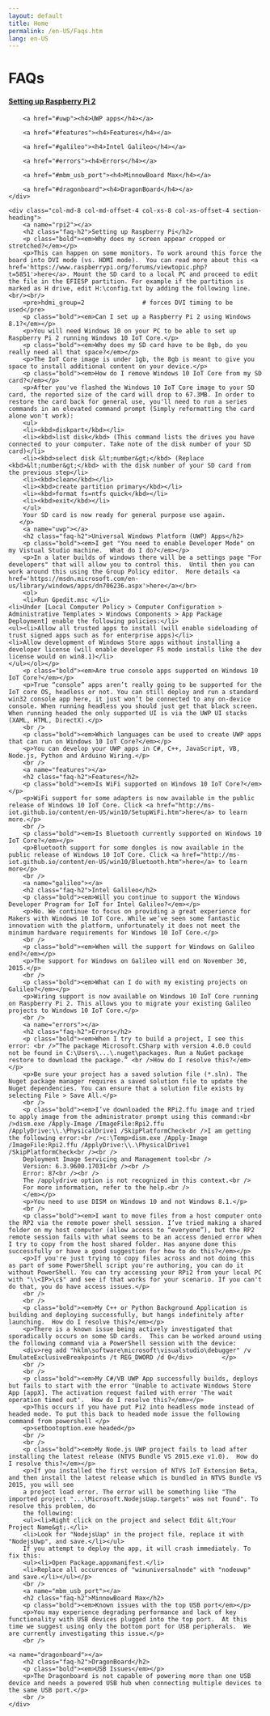 ```yaml
---
layout: default
title: Home
permalink: /en-US/Faqs.htm
lang: en-US
---
```

<div class="row col-md-12">
    <div class="col-md-2 col-xs-12 faq-nav section-heading">
        <h1>FAQs</h1>
        <a href="#rpi2"><h4>Setting up Raspberry Pi 2</h4></a>

        <a href="#uwp"><h4>UWP apps</h4></a>

        <a href="#features"><h4>Features</h4></a>

        <a href="#galileo"><h4>Intel Galileo</h4></a>

        <a href="#errors"><h4>Errors</h4></a>

        <a href="#mbm_usb_port"><h4>MinnowBoard Max</h4></a>
        
        <a href="#dragonboard"><h4>DragonBoard</h4></a>
    </div>

    <div class="col-md-8 col-md-offset-4 col-xs-8 col-xs-offset-4 section-heading">
        <a name="rpi2"></a>
        <h2 class="faq-h2">Setting up Raspberry Pi</h2>
        <p class="bold"><em>Why does my screen appear cropped or stretched?</em></p>
        <p>This can happen on some monitors. To work around this force the board into DVI mode (vs. HDMI mode).  You can read more about this <a href='https://www.raspberrypi.org/forums/viewtopic.php?t=5851'>here</a>. Mount the SD card to a local PC and proceed to edit the file in the EFIESP partition. For example if the partition is marked as H drive, edit H:\config.txt by adding the following line.<br/><br/>
        <pre>hdmi_group=2                # forces DVI timing to be used</pre>
        <p class="bold"><em>Can I set up a Raspberry Pi 2 using Windows 8.1?</em></p>
        <p>You will need Windows 10 on your PC to be able to set up Raspberry Pi 2 running Windows 10 IoT Core.</p>
		<p class="bold"><em>Why does my SD card have to be 8gb, do you really need all that space?</em></p>
        <p>The IoT Core image is under 1gb, the 8gb is meant to give you space to install additional content on your device.</p>
		<p class="bold"><em>How do I remove Windows 10 IoT Core from my SD card?</em></p>
        <p>After you've flashed the Windows 10 IoT Core image to your SD card, the reported size of the card will drop to 67.3MB. In order to restore the card back for general use, you'll need to run a series commands in an elevated command prompt (Simply reformatting the card alone won't work):
		<ul>
		<li><kbd>diskpart</kbd></li>
		<li><kbd>list disk</kbd> (This command lists the drives you have connected to your computer. Take note of the disk number of your SD card)</li>
		<li><kbd>select disk &lt;number&gt;</kbd> (Replace <kbd>&lt;number&gt;</kbd> with the disk number of your SD card from the previous step</li>
		<li><kbd>clean</kbd></li>
		<li><kbd>create partition primary</kbd></li>
		<li><kbd>format fs=ntfs quick</kbd></li>
		<li><kbd>exit</kbd></li>
		</ul>
		Your SD card is now ready for general purpose use again.
       </p>
        <a name="uwp"></a>
        <h2 class="faq-h2">Universal Windows Platform (UWP) Apps</h2>
        <p class="bold"><em>I get "You need to enable Developer Mode" on my Vistual Studio machine.  What do I do?</em></p>
        <p>In a later builds of windows there will be a settings page "For developers" that will allow you to control this.  Until then you can work around this using the Group Policy editor.  More details <a href='https://msdn.microsoft.com/en-us/library/windows/apps/dn706236.aspx'>here</a></br>
        <ol>
        <li>Run Gpedit.msc </li>
	<li>Under [Local Computer Policy > Computer Configuration > Administrative Templates > Windows Components > App Package Deployment] enable the following policies:</li>
	<ul><li>Allow all trusted apps to install (will enable sideloading of trust signed apps such as for enterprise apps)</li>
	<li>Allow development of Windows Store apps without installing a developer license (will enable developer F5 mode installs like the dev license would on win8.1)</li>
	</ul></ol></p>
        <p class="bold"><em>Are true console apps supported on Windows 10 IoT Core?</em></p>
        <p>True “console” apps aren’t really going to be supported for the IoT core OS, headless or not. You can still deploy and run a standard win32 console app here, it just won’t be connected to any on-device console. When running headless you should just get that black screen. When running headed the only supported UI is via the UWP UI stacks (XAML, HTML, DirectX).</p>
        <br />
        <p class="bold"><em>Which languages can be used to create UWP apps that can run on Windows 10 IoT Core?</em></p>
        <p>You can develop your UWP apps in C#, C++, JavaScript, VB, Node.js, Python and Arduino Wiring.</p>
        <br />
        <a name="features"></a>
        <h2 class="faq-h2">Features</h2>
        <p class="bold"><em>Is WiFi supported on Windows 10 IoT Core?</em></p>
        <p>WiFi support for some adapters is now available in the public release of Windows 10 IoT Core. Click <a href="http://ms-iot.github.io/content/en-US/win10/SetupWiFi.htm">here</a> to learn more.</p>
        <br />
        <p class="bold"><em>Is Bluetooth currently supported on Windows 10 IoT Core?</em></p>
        <p>Bluetooth support for some dongles is now available in the public release of Windows 10 IoT Core. Click <a href="http://ms-iot.github.io/content/en-US/win10/Bluetooth.htm">here</a> to learn more</p>
        <br />
        <a name="galileo"></a>
        <h2 class="faq-h2">Intel Galileo</h2>
        <p class="bold"><em>Will you continue to support the Windows Developer Program for IoT for Intel Galileo?</em></p>
        <p>No. We continue to focus on providing a great experience for Makers with Windows 10 IoT Core. While we’ve seen some fantastic innovation with the platform, unfortunately it does not meet the minimum hardware requirements for Windows 10 IoT Core.</p>
        <br />
		<p class="bold"><em>When will the support for Windows on Galileo end?</em></p>
        <p>The support for Windows on Galileo will end on November 30, 2015.</p>
        <br />
		<p class="bold"><em>What can I do with my existing projects on Galileo?</em></p>
        <p>Wiring support is now available on Windows 10 IoT Core running on Raspberry Pi 2. This allows you to migrate your existing Galileo projects to Windows 10 IoT Core.</p>
        <br />
        <a name="errors"></a>
        <h2 class="faq-h2">Errors</h2>
        <p class="bold"><em>When I try to build a project, I see this error: <br />“The package Microsoft.CSharp with version 4.0.0 could not be found in C:\Users\...\.nuget\packages. Run a NuGet package restore to download the package.” <br />How do I resolve this?</em></p>
        <p>Be sure your project has a saved solution file (*.sln). The Nuget package manager requires a saved solution file to update the Nuget dependencies. You can ensure that a solution file exists by selecting File > Save All.</p>
        <br />
        <p class="bold"><em>I’ve downloaded the RPi2.ffu image and tried to apply image from the administrator prompt using this command:<br />dism.exe /Apply-Image /ImageFile:Rpi2.ffu /ApplyDrive:\\.\PhysicalDrive1 /SkipPlatformCheck<br />I am getting the following error:<br />c:\Temp>dism.exe /Apply-Image /ImageFile:Rpi2.ffu /ApplyDrive:\\.\PhysicalDrive1  /SkipPlatformCheck<br /><br />
        Deployment Image Servicing and Management tool<br />
        Version: 6.3.9600.17031<br /><br />
        Error: 87<br /><br />
        The /applydrive option is not recognized in this context.<br />
        For more information, refer to the help.<br />
        </em></p>
        <p>You need to use DISM on Windows 10 and not Windows 8.1.</p>
        <br />
        <p class="bold"><em>I want to move files from a host computer onto the RP2 via the remote power shell session. I’ve tried making a shared folder on my host computer (allow access to “everyone”), but the RP2 remote session fails with what seems to be an access denied error when I try to copy from the host shared folder. Has anyone done this successfully or have a good suggestion for how to do this?</em></p>
        <p>If you're just trying to copy files across and not doing this as part of some PowerShell script you're authoring, you can do it without PowerShell. You can try accessing your RPi2 from your local PC with "\\<IP>\c$" and see if that works for your scenario. If you can't do that, you do have access issues.</p>
        <br />
        <br />
        <p class="bold"><em>My C++ or Python Background Application is building and deploying successfully, but hangs indefinitely after launching.  How do I resolve this?</em></p>
        <p>There is a known issue being actively investigated that sporadically occurs on some SD cards.  This can be worked around using the following command via a PowerShell session with the device:
        <div>reg add "hklm\software\microsoft\visualstudio\debugger" /v EmulateExclusiveBreakpoints /t REG_DWORD /d 0</div>        </p>
        <br />
        <br />
        <p class="bold"><em>My C#/VB UWP App successfully builds, deploys but fails to start with the error "Unable to activate Windows Store App [appX]. The activation request failed with error 'The wait operation timed out'.  How do I resolve this?</em></p>
        <p>This occurs if you have put Pi2 into headless mode instead of headed mode. To put this back to headed mode issue the following command from powershell </p>
        <p>setbootoption.exe headed</p>
        <br />
        <br />
        <p class="bold"><em>My Node.js UWP project fails to load after installing the latest release (NTVS Bundle VS 2015.exe v1.0).  How do I resolve this?</em></p>
        <p>If you installed the first version of NTVS IoT Extension Beta, and then install the latest release which is bundled in NTVS Bundle VS 2015, you will see
        a project load error. The error will be something like "The imported project "...\Microsoft.NodejsUap.targets" was not found". To resolve this problem, do
        the following:
        <ul><li>Right click on the project and select Edit &lt;Your Project Name&gt;.</li>
        <li>Look for "NodejsUap" in the project file, replace it with "NodejsUwp", and save.</li></ul>
        If you attempt to deploy the app, it will crash immediately. To fix this:
        <ul><li>Open Package.appxmanifest.</li>
        <li>Replace all occurences of "winuniversalnode" with "nodeuwp" and save.</li></ul></p>
        <br />
		<a name="mbm_usb_port"></a>
        <h2 class="faq-h2">MinnowBoard Max</h2>
        <p class="bold"><em>Known issues with the top USB port</em></p>
        <p>You may experience degrading performance and lack of key functionality with USB devices plugged into the top port.  At this time we suggest using only the bottom port for USB peripherals.  We are currently investigating this issue.</p>
        <br />
        
    <a name="dragonboard"></a>
        <h2 class="faq-h2">DragonBoard</h2>
        <p class="bold"><em>USB Issues</em></p>
        <p>The Dragonboard is not capable of powering more than one USB device and needs a powered USB hub when connecting multiple devices to the same USB port.</p>
        <br />
    </div>
</div>
